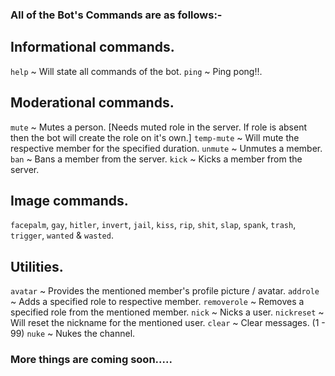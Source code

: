### All of the Bot's Commands are as follows:-

## Informational commands.

`help` ~ Will state all commands of the bot.
`ping` ~ Ping pong!!.

## Moderational commands.

`mute` ~ Mutes a person. [Needs muted role in the server. If role is absent then the bot will create the role on it's own.]
`temp-mute` ~ Will mute the respective member for the specified duration.
`unmute` ~ Unmutes a member.
`ban` ~ Bans a member from the server.
`kick` ~ Kicks a member from the server.

## Image commands.
`facepalm`, `gay`, `hitler`, `invert`, `jail`, `kiss`, `rip`, `shit`, `slap`, `spank`, `trash`, `trigger`, `wanted` & `wasted`.

## Utilities.
`avatar` ~ Provides the mentioned member's profile picture / avatar.
`addrole` ~ Adds a specified role to respective member.
`removerole` ~ Removes a specified role from the mentioned member.
`nick` ~ Nicks a user.
`nickreset` ~ Will reset the nickname for the mentioned user.
`clear` ~ Clear messages. (1 - 99)
`nuke` ~ Nukes the channel.

### More things are coming soon.....
